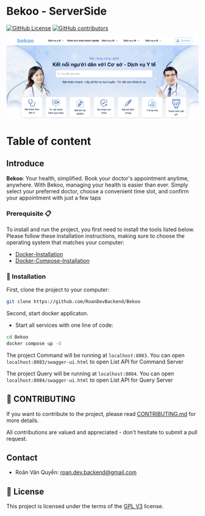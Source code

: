 # Bekoo - ServerSide
[![GitHub License](https://img.shields.io/github/license/RoanDevBackend/Bekoo)](./LICENSE)
[![GitHub contributors](https://img.shields.io/github/contributors-anon/RoanDevBackend/Bekoo)](https://github.com/RoanDevBackend/Bekoo/graphs/contributors)

![Alt text](img/logo.png)

# Table of content

## Introduce
 **Bekoo**: Your health, simplified. Book your doctor's appointment anytime, anywhere. With Bekoo, managing your health is easier than ever. Simply select your preferred doctor, choose a convenient time slot, and confirm your appointment with just a few taps

### Prerequisite 📋

To install and run the project, you first need to install the tools listed below. Please follow these installation instructions, making sure to choose the operating system that matches your computer:

-   [Docker-Installation](https://docs.docker.com/get-docker/)
-   [Docker-Compose-Installation](https://docs.docker.com/compose/install/)

### 🔨 Installation

First, clone the project to your computer:

```bash
git clone https://github.com/RoanDevBackend/Bekoo
```

Second, start docker applicaton.

-   Start all services with one line of code:

```bash
cd Bekoo 
docker compose up -d
```

The project Command will be running at `localhost:8083`. You can open `localhost:8083/swagger-ui.html` to open List API for Command Server

The project Query will be running at `localhost:8084`. You can open `localhost:8084/swagger-ui.html` to open List API for Query Server



## 🙌 CONTRIBUTING

If you want to contribute to the project, please read [CONTRIBUTING.md](.github/CONTRIBUTING.md) for more details.

All contributions are valued and appreciated - don't hesitate to submit a pull request.

## Contact
-   Roãn Văn Quyền: roan.dev.backend@gmail.com
## 📝 License

This project is licensed under the terms of the [GPL V3](LICENSE) license.

